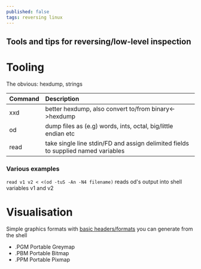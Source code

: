 ```yaml
---
published: false
tags: reversing linux
---
```

## Tools and tips for reversing/low-level inspection

# Tooling

The obvious: hexdump, strings

| Command | Description                                                                       |
|:--------|:----------------------------------------------------------------------------------|
| xxd     | better hexdump, also convert to/from binary<->hexdump                             |
| od      | dump files as (e.g) words, ints, octal, big/little endian etc                     |
| read    | take single line stdin/FD and assign delimited fields to supplied named variables |


### Various  examples

`read v1 v2 < <(od -tuS -An -N4 filename)` reads od's output into shell variables v1 and v2

# Visualisation

Simple graphics formats with [basic headers/formats](https://en.wikipedia.org/wiki/Netpbm_format#File_format_description) you can generate from the shell
- .PGM Portable Greymap 
- .PBM Portable Bitmap 
- .PPM Portable Pixmap
